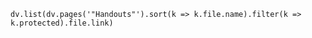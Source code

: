 ```dataviewjs
dv.list(dv.pages('"Handouts"').sort(k => k.file.name).filter(k => k.protected).file.link)
```
